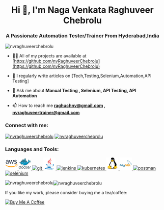 <h1 align="center">Hi 👋, I'm Naga Venkata Raghuveer Chebrolu</h1>
<h3 align="center">A Passionate Automation Tester/Trainer From Hyderabad,India</h3>

<p align="left"> <img src="https://komarev.com/ghpvc/?username=nvraghuveerchebrolu&label=Profile%20views&color=0e75b6&style=flat" alt="nvraghuveerchebrolu" /> </p>

- 👨‍💻 All of my projects are available at [https://github.com/nvRaghuveerChebrolu](https://github.com/nvRaghuveerChebrolu)

- 📝 I regularly write articles on [Tech,Testing,Selenium,Automation,API Testing]

- 💬 Ask me about **Manual Testing , Selenium, API Testing, API Automation**

- 📫 How to reach me **raghuchnv@gmail.com , nvraghuveertrainer@gmail.com**

<h3 align="left">Connect with me:</h3>
<p align="left">
<a href="https://linkedin.com/in/nvraghuveerchebrolu" target="blank"><img align="center" src="https://raw.githubusercontent.com/rahuldkjain/github-profile-readme-generator/master/src/images/icons/Social/linked-in-alt.svg" alt="nvraghuveerchebrolu" height="30" width="40" /></a>
<a href="https://instagram.com/nvraghuveerchebrolu" target="blank"><img align="center" src="https://raw.githubusercontent.com/rahuldkjain/github-profile-readme-generator/master/src/images/icons/Social/instagram.svg" alt="nvraghuveerchebrolu" height="30" width="40" /></a>
</p>

<h3 align="left">Languages and Tools:</h3>
<p align="left"> <a href="https://aws.amazon.com" target="_blank" rel="noreferrer"> <img src="https://raw.githubusercontent.com/devicons/devicon/master/icons/amazonwebservices/amazonwebservices-original-wordmark.svg" alt="aws" width="40" height="40"/> </a> <a href="https://www.docker.com/" target="_blank" rel="noreferrer"> <img src="https://raw.githubusercontent.com/devicons/devicon/master/icons/docker/docker-original-wordmark.svg" alt="docker" width="40" height="40"/> </a> <a href="https://git-scm.com/" target="_blank" rel="noreferrer"> <img src="https://www.vectorlogo.zone/logos/git-scm/git-scm-icon.svg" alt="git" width="40" height="40"/> </a> <a href="https://www.java.com" target="_blank" rel="noreferrer"> <img src="https://raw.githubusercontent.com/devicons/devicon/master/icons/java/java-original.svg" alt="java" width="40" height="40"/> </a> <a href="https://www.jenkins.io" target="_blank" rel="noreferrer"> <img src="https://www.vectorlogo.zone/logos/jenkins/jenkins-icon.svg" alt="jenkins" width="40" height="40"/> </a> <a href="https://kubernetes.io" target="_blank" rel="noreferrer"> <img src="https://www.vectorlogo.zone/logos/kubernetes/kubernetes-icon.svg" alt="kubernetes" width="40" height="40"/> </a> <a href="https://www.linux.org/" target="_blank" rel="noreferrer"> <img src="https://raw.githubusercontent.com/devicons/devicon/master/icons/linux/linux-original.svg" alt="linux" width="40" height="40"/> </a> <a href="https://www.mysql.com/" target="_blank" rel="noreferrer"> <img src="https://raw.githubusercontent.com/devicons/devicon/master/icons/mysql/mysql-original-wordmark.svg" alt="mysql" width="40" height="40"/> </a> <a href="https://postman.com" target="_blank" rel="noreferrer"> <img src="https://www.vectorlogo.zone/logos/getpostman/getpostman-icon.svg" alt="postman" width="40" height="40"/> </a> <a href="https://www.selenium.dev" target="_blank" rel="noreferrer"> <img src="https://raw.githubusercontent.com/detain/svg-logos/780f25886640cef088af994181646db2f6b1a3f8/svg/selenium-logo.svg" alt="selenium" width="40" height="40"/> </a> </p>

<p><img align="left" src="https://github-readme-stats.vercel.app/api/top-langs?username=nvraghuveerchebrolu&show_icons=true&locale=en&layout=compact" alt="nvraghuveerchebrolu" /></p>

<p><img align="center" src="https://github-readme-streak-stats.herokuapp.com/?user=nvraghuveerchebrolu&" alt="nvraghuveerchebrolu" /></p>

If you like my work, please consider buying me a tea/coffee:

<a href="https://www.buymeacoffee.com/nvraghuveerchebrolu" target="_blank" rel="noreferrer nofollow">
<img src="https://cdn.buymeacoffee.com/buttons/default-red.png" alt="Buy Me A Coffee" height="40" width="170" >
</a>
